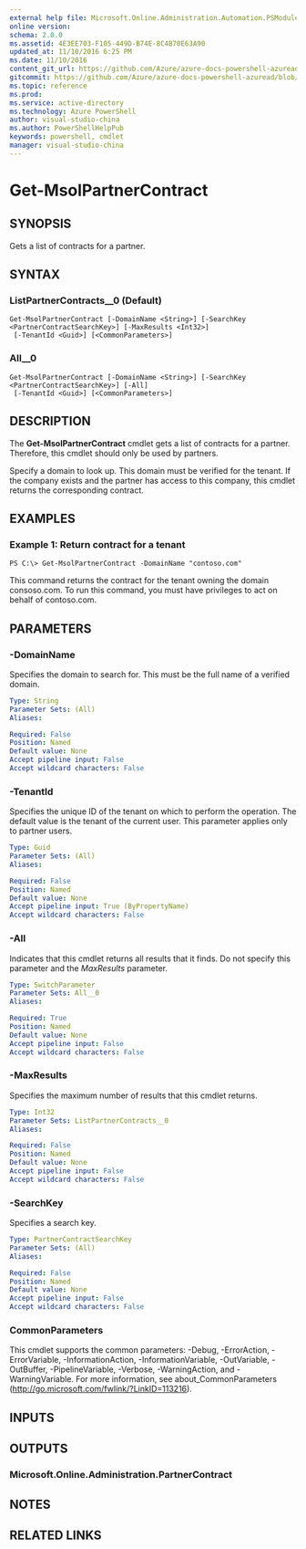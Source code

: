 ```yaml
---
external help file: Microsoft.Online.Administration.Automation.PSModule.dll-Help.xml
online version:
schema: 2.0.0
ms.assetid: 4E3EE703-F105-449D-B74E-8C4B70E63A90
updated_at: 11/10/2016 6:25 PM
ms.date: 11/10/2016
content_git_url: https://github.com/Azure/azure-docs-powershell-azuread/blob/live/Azure%20AD%20Cmdlets/MSOnline/v1/Get-MsolPartnerContract.md
gitcommit: https://github.com/Azure/azure-docs-powershell-azuread/blob/f20974f1694733a8d0f8cf150cad0f34dfdb2d1c/Azure%20AD%20Cmdlets/MSOnline/v1/Get-MsolPartnerContract.md
ms.topic: reference
ms.prod: 
ms.service: active-directory
ms.technology: Azure PowerShell
author: visual-studio-china
ms.author: PowerShellHelpPub
keywords: powershell, cmdlet
manager: visual-studio-china
---
```


# Get-MsolPartnerContract

## SYNOPSIS
Gets a list of contracts for a partner.

## SYNTAX

### ListPartnerContracts__0 (Default)
```
Get-MsolPartnerContract [-DomainName <String>] [-SearchKey <PartnerContractSearchKey>] [-MaxResults <Int32>]
 [-TenantId <Guid>] [<CommonParameters>]
```

### All__0
```
Get-MsolPartnerContract [-DomainName <String>] [-SearchKey <PartnerContractSearchKey>] [-All]
 [-TenantId <Guid>] [<CommonParameters>]
```

## DESCRIPTION
The **Get-MsolPartnerContract** cmdlet gets a list of contracts for a partner.
Therefore, this cmdlet should only be used by partners.

Specify a domain to look up.
This domain must be verified for the tenant.
If the company exists and the partner has access to this company, this cmdlet returns the corresponding contract.

## EXAMPLES

### Example 1: Return contract for a tenant
```
PS C:\> Get-MsolPartnerContract -DomainName "contoso.com"
```

This command returns the contract for the tenant owning the domain consoso.com.
To run this command, you must have privileges to act on behalf of contoso.com.

## PARAMETERS

### -DomainName
Specifies the domain to search for.
This must be the full name of a verified domain.

```yaml
Type: String
Parameter Sets: (All)
Aliases:

Required: False
Position: Named
Default value: None
Accept pipeline input: False
Accept wildcard characters: False
```

### -TenantId
Specifies the unique ID of the tenant on which to perform the operation.
The default value is the tenant of the current user.
This parameter applies only to partner users.

```yaml
Type: Guid
Parameter Sets: (All)
Aliases:

Required: False
Position: Named
Default value: None
Accept pipeline input: True (ByPropertyName)
Accept wildcard characters: False
```

### -All
Indicates that this cmdlet returns all results that it finds.
Do not specify this parameter and the _MaxResults_ parameter.

```yaml
Type: SwitchParameter
Parameter Sets: All__0
Aliases:

Required: True
Position: Named
Default value: None
Accept pipeline input: False
Accept wildcard characters: False
```

### -MaxResults
Specifies the maximum number of results that this cmdlet returns.

```yaml
Type: Int32
Parameter Sets: ListPartnerContracts__0
Aliases:

Required: False
Position: Named
Default value: None
Accept pipeline input: False
Accept wildcard characters: False
```

### -SearchKey
Specifies a search key.

```yaml
Type: PartnerContractSearchKey
Parameter Sets: (All)
Aliases:

Required: False
Position: Named
Default value: None
Accept pipeline input: False
Accept wildcard characters: False
```

### CommonParameters
This cmdlet supports the common parameters: -Debug, -ErrorAction, -ErrorVariable, -InformationAction, -InformationVariable, -OutVariable, -OutBuffer, -PipelineVariable, -Verbose, -WarningAction, and -WarningVariable. For more information, see about_CommonParameters (http://go.microsoft.com/fwlink/?LinkID=113216).

## INPUTS

## OUTPUTS

### Microsoft.Online.Administration.PartnerContract

## NOTES

## RELATED LINKS

